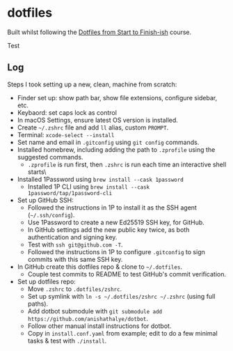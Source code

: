 # dotfiles

Built whilst following the [Dotfiles from Start to Finish-ish](https://www.udemy.com/course/dotfiles-from-start-to-finish-ish/) course.

Test

## Log

Steps I took setting up a new, clean, machine from scratch:

* Finder set up: show path bar, show file extensions, configure sidebar, etc.
* Keybaord: set caps lock as control
* In macOS Settings, ensure latest OS version is installed.
* Create `~/.zshrc` file and add `ll` alias, custom `PROMPT`.
* Terminal: `xcode-select --install`
* Set name and email in `.gitconfig` using `git config` commands.
* Installed homebrew, including adding the path to `.zprofile` using the suggested commands.
  * `.zprofile` is run first, then `.zshrc` is run each time an interactive shell starts\
* Installed 1Password using `brew install --cask 1password`
  * Installed 1P CLI using `brew install --cask 1password/tap/1password-cli`
* Set up GitHub SSH:
  * Followed the instructions in 1P to install it as the SSH agent (`~/.ssh/config`).
  * Use 1Password to create a new Ed25519 SSH key, for GitHub.
  * In GitHub settings add the new public key twice, as both authentication and signing key.
  * Test with `ssh git@github.com -T`.
  * Followed the instructions in 1P to configure `.gitconfig` to sign commits with this same SSH key.
* In GitHub create this dotfiles repo & clone to `~/.dotfiles`.
  * Couple test commits to README to test GitHub's commit verification.
* Set up dotfiles repo:  
  * Move `.zshrc` to `.dotfiles/zshrc`.
  * Set up symlink with `ln -s ~/.dotfiles/zshrc ~/.zshrc` (using full paths).
  * Add dotbot submodule with `git submodule add https://github.com/anishathalye/dotbot`.
  * Follow other manual install instructions for dotbot.
  * Copy in `install.conf.yaml` from example; edit to do a few minimal tasks & test with `./install`.

  
  

